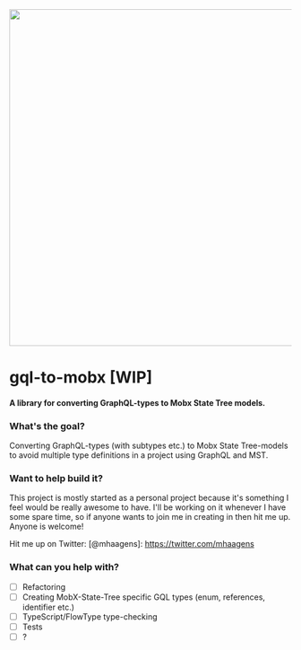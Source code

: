 <img src="https://raw.githubusercontent.com/mhaagens/gql-to-mobx/master/screenshot_1.png" width="600" height="auto">

# gql-to-mobx [WIP]
#### A library for converting GraphQL-types to Mobx State Tree models. 

### What's the goal?

Converting GraphQL-types (with subtypes etc.) to Mobx State Tree-models to avoid multiple type definitions
in a project using GraphQL and MST.

### Want to help build it?

This project is mostly started as a personal project because it's something I feel would be really awesome to have.
I'll be working on it whenever I have some spare time, so if anyone wants to join me in creating in then hit me up. 
Anyone is welcome!

Hit me up on Twitter: [@mhaagens]: https://twitter.com/mhaagens

### What can you help with?

- [ ] Refactoring
- [ ] Creating MobX-State-Tree specific GQL types (enum, references, identifier etc.)
- [ ] TypeScript/FlowType type-checking
- [ ] Tests
- [ ] ?
